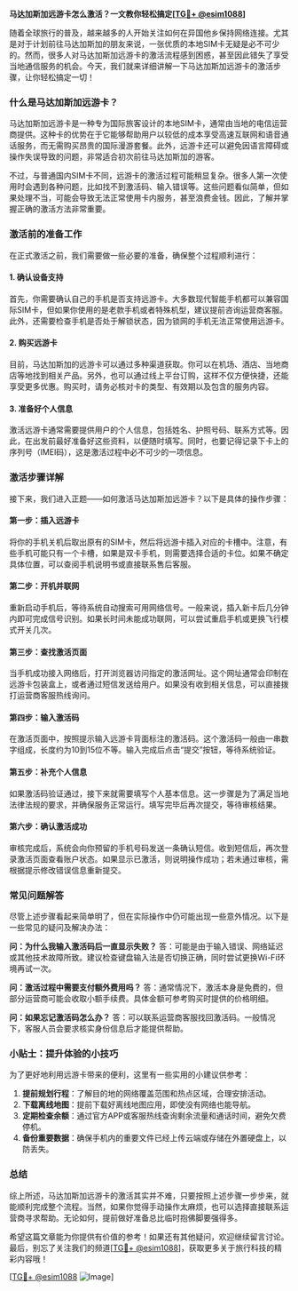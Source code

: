 **马达加斯加远游卡怎么激活？一文教你轻松搞定[[TG💪+ @esim1088](https://t.me/s/esim1088)]**

随着全球旅行的普及，越来越多的人开始关注如何在异国他乡保持网络连接。尤其是对于计划前往马达加斯加的朋友来说，一张优质的本地SIM卡无疑是必不可少的。然而，很多人对马达加斯加远游卡的激活流程感到困惑，甚至因此错失了享受当地通信服务的机会。今天，我们就来详细讲解一下马达加斯加远游卡的激活步骤，让你轻松搞定一切！

### 什么是马达加斯加远游卡？

马达加斯加远游卡是一种专为国际旅客设计的本地SIM卡，通常由当地的电信运营商提供。这种卡的优势在于它能够帮助用户以较低的成本享受高速互联网和语音通话服务，而无需购买昂贵的国际漫游套餐。此外，远游卡还可以避免因语言障碍或操作失误导致的问题，非常适合初次前往马达加斯加的游客。

不过，与普通国内SIM卡不同，远游卡的激活过程可能稍显复杂。很多人第一次使用时会遇到各种问题，比如找不到激活码、输入错误等。这些问题看似简单，但如果处理不当，可能会导致无法正常使用卡内服务，甚至浪费金钱。因此，了解并掌握正确的激活方法非常重要。

### 激活前的准备工作

在正式激活之前，我们需要做一些必要的准备，确保整个过程顺利进行：

#### 1. 确认设备支持

首先，你需要确认自己的手机是否支持远游卡。大多数现代智能手机都可以兼容国际SIM卡，但如果你使用的是老款手机或者特殊机型，建议提前咨询运营商客服。此外，还需要检查手机是否处于解锁状态，因为锁网的手机无法正常使用远游卡。

#### 2. 购买远游卡

目前，马达加斯加的远游卡可以通过多种渠道获取。你可以在机场、酒店、当地商店等地找到相关产品。另外，也可以通过线上平台订购，这样不仅方便快捷，还能享受更多优惠。购买时，请务必核对卡的类型、有效期以及包含的服务内容。

#### 3. 准备好个人信息

激活远游卡通常需要提供用户的个人信息，包括姓名、护照号码、联系方式等。因此，在出发前最好准备好这些资料，以便随时填写。同时，也要记得记录下卡上的序列号（IMEI码），这是激活过程中必不可少的一项信息。

### 激活步骤详解

接下来，我们进入正题——如何激活马达加斯加远游卡？以下是具体的操作步骤：

#### 第一步：插入远游卡

将你的手机关机后取出原有的SIM卡，然后将远游卡插入对应的卡槽中。注意，有些手机可能只有一个卡槽，如果是双卡手机，则需要选择合适的卡位。如果不确定具体位置，可以查阅手机说明书或直接联系售后客服。

#### 第二步：开机并联网

重新启动手机后，等待系统自动搜索可用网络信号。一般来说，插入新卡后几分钟内即可完成信号识别。如果长时间未能成功联网，可以尝试重启手机或更换飞行模式开关几次。

#### 第三步：查找激活页面

当手机成功接入网络后，打开浏览器访问指定的激活网址。这个网址通常会印制在远游卡包装盒上，或者通过短信发送给用户。如果没有收到相关信息，可以直接拨打运营商客服热线询问。

#### 第四步：输入激活码

在激活页面中，按照提示输入远游卡背面标注的激活码。这个激活码一般由一串数字组成，长度约为10到15位不等。输入完成后点击“提交”按钮，等待系统验证。

#### 第五步：补充个人信息

如果激活码验证通过，接下来就需要填写个人基本信息。这一步骤是为了满足当地法律法规的要求，并确保服务正常运行。填写完毕后再次提交，等待审核结果。

#### 第六步：确认激活成功

审核完成后，系统会向你预留的手机号码发送一条确认短信。收到短信后，再次登录激活页面查看账户状态。如果显示已激活，则说明操作成功；若未通过审核，需根据提示修改错误信息重新提交。

### 常见问题解答

尽管上述步骤看起来简单明了，但在实际操作中仍可能出现一些意外情况。以下是一些常见的疑问及解决办法：

**问：为什么我输入激活码后一直显示失败？**
答：可能是由于输入错误、网络延迟或其他技术故障所致。建议检查键盘输入法是否切换正确，同时尝试更换Wi-Fi环境再试一次。

**问：激活过程中需要支付额外费用吗？**
答：通常情况下，激活本身是免费的，但部分运营商可能会收取小额手续费。具体金额可参考购买时提供的价格明细。

**问：如果忘记激活码怎么办？**
答：可以联系运营商客服找回激活码。一般情况下，客服人员会要求核实身份信息后才能提供帮助。

### 小贴士：提升体验的小技巧

为了更好地利用远游卡带来的便利，这里有一些实用的小建议供参考：

1. **提前规划行程**：了解目的地的网络覆盖范围和热点区域，合理安排活动。
2. **下载离线地图**：提前下载好离线地图应用，即使没有网络也能导航。
3. **定期检查余额**：通过官方APP或客服热线查询剩余流量和通话时间，避免欠费停机。
4. **备份重要数据**：确保手机内的重要文件已经上传云端或存储在外置硬盘上，以防丢失。

### 总结

综上所述，马达加斯加远游卡的激活其实并不难，只要按照上述步骤一步步来，就能顺利完成整个流程。当然，如果你觉得手动操作太麻烦，也可以选择直接联系运营商寻求帮助。无论如何，提前做好准备总比临时抱佛脚要强得多。

希望这篇文章能为你提供有价值的参考！如果还有其他疑问，欢迎继续留言讨论。最后，别忘了关注我们的频道[[TG💪+ @esim1088](https://t.me/s/esim1088)]，获取更多关于旅行科技的精彩内容哦！

[[TG💪+ @esim1088](https://t.me/s/esim1088) ![Image](https://i.postimg.cc/4NQfJmqS/Snipaste-2025-05-13-00-14-12.png)]